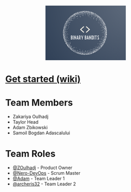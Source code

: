 
<p align="center">
  <img width="50%" height="auto" src="https://github.com/Roe-Binary-Bandits/Data-Engineering/raw/develop/assets/logo.png">
</p>

# [Get started (wiki)](https://github.com/Roe-Binary-Bandits/Data-Engineering/wiki)

# Team Members
* Zakariya Oulhadj
* Taylor Head
* Adam Zbikowski
* Samoil Bogdan Adascalului

# Team Roles
* [@ZOulhadj](https://github.com/ZOulhadj) - Product Owner
* [@Nero-DevOps](https://github.com/Nero-DevOps) - Scrum Master
* [@Adam](https://github.com/Frioo) - Team Leader 1
* [@archeris32](https://github.com/archeris32) - Team Leader 2
